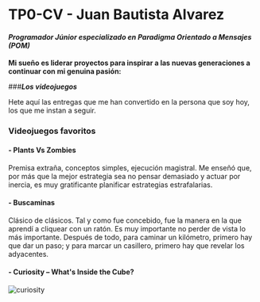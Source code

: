 # TP0-CV - Juan Bautista Alvarez

#### _Programador Júnior especializado en Paradigma Orientado a Mensajes (POM)_

**Mi sueño es liderar proyectos para inspirar a las nuevas generaciones a continuar con mi genuina pasión:**

###***Los videojuegos***

Hete aquí las entregas que me han convertido en la persona que soy hoy, los que me instan a seguir.

### Videojuegos favoritos

#### - Plants Vs Zombies
Premisa extraña, conceptos simples, ejecución magistral. Me enseñó que, por más que la mejor estrategia sea no pensar demasiado y actuar por inercia, es muy gratificante planificar estrategias estrafalarias.
#### - Buscaminas
Clásico de clásicos. Tal y como fue concebido, fue la manera en la que aprendí a cliquear con un ratón. Es muy importante no perder de vista lo más importante. Después de todo, para caminar un kilómetro, primero hay que dar un paso; y para marcar un casillero, primero hay que revelar los adyacentes.
#### - Curiosity – What's Inside the Cube?

![curiosity](/tp0-cv-Juanalgo1/curiosity.jpg)